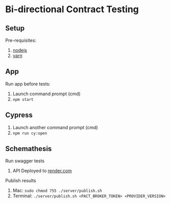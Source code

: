 # Bi-directional Contract Testing

## Setup

Pre-requisites:

1. [nodejs](https://nodejs.org/en/download/)
1. [yarn](https://classic.yarnpkg.com/lang/en/docs/install/)

## App

Run app before tests:
1. Launch command prompt (cmd)
1. `npm start`

## Cypress

1. Launch another command prompt (cmd)
1. `npm run cy:open`

## Schemathesis

Run swagger tests
1. API Deployed to [render.com](https://render.com/docs/deploy-node-express-app)  

Publish results
1. Mac: `sudo chmod 755 ./server/publish.sh`
1. Terminal: `./server/publish.sh <PACT_BROKER_TOKEN> <PROVIDER_VERSION>`
